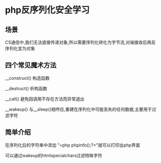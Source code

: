 # php反序列化安全学习

## 场景

CS通信中,我们无法直接传递对象,所以需要序列化转化为字节流,对端接收后再反序列化变为对象

## 四个常见魔术方法

__construct() 构造函数

__destruct() 析构函数

__call() 避免因调用不存在方法而异常退出

__wakeup() 与__sleep()相呼应,重建在序列化中可能丢失的任何数据,主要用于过滤字符

## 简单介绍

在序列化后的字符串中添加 "<php phpinfo();?>"就可以打印出php界面

可以通过wakeup的htmlspecialchars过滤特殊字符
